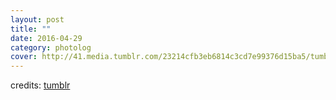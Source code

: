 ```yaml
---
layout: post
title: ""
date: 2016-04-29
category: photolog
cover: http://41.media.tumblr.com/23214cfb3eb6814c3cd7e99376d15ba5/tumblr_nvajukedJT1qc91i1o1_1280.jpg
---
```


credits: <a href="http://birdasaurus.tumblr.com/post/130822432310">tumblr</a>

